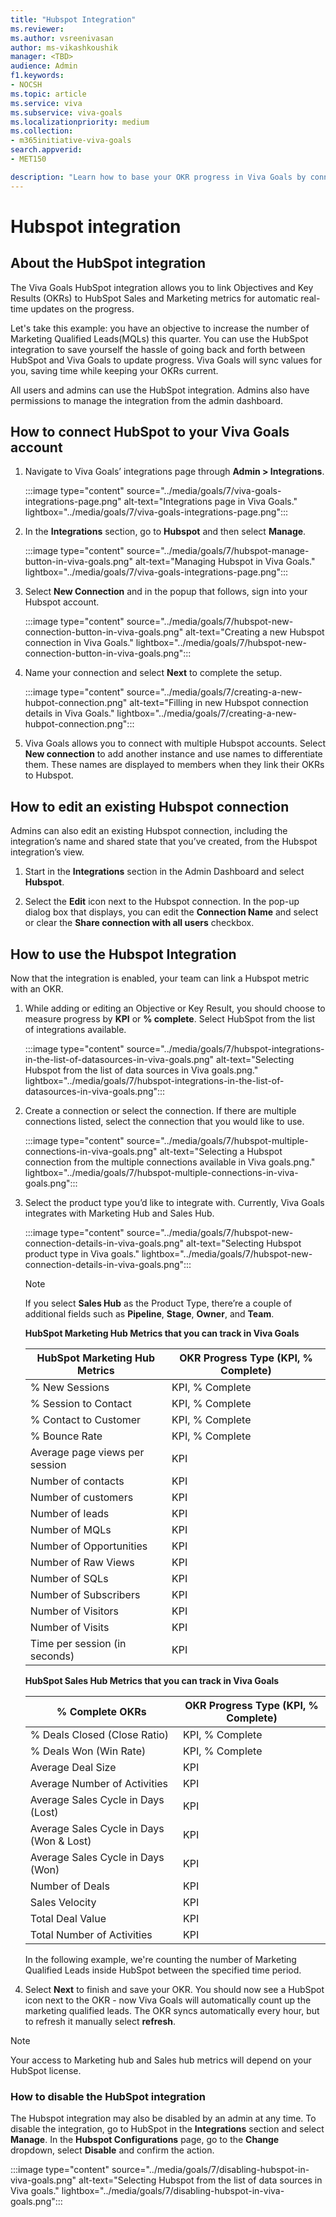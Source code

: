 ```yaml
---
title: "Hubspot Integration"
ms.reviewer: 
ms.author: vsreenivasan
author: ms-vikashkoushik
manager: <TBD>
audience: Admin
f1.keywords:
- NOCSH
ms.topic: article
ms.service: viva
ms.subservice: viva-goals
ms.localizationpriority: medium
ms.collection:  
- m365initiative-viva-goals
search.appverid:
- MET150

description: "Learn how to base your OKR progress in Viva Goals by connecting with significant HubSpot metrics."
---
```


# Hubspot integration

## About the HubSpot integration
    
The Viva Goals HubSpot integration allows you to link Objectives and Key Results (OKRs) to HubSpot Sales and Marketing metrics for automatic real-time updates on the progress. 

Let's take this example: you have an objective to increase the number of Marketing Qualified Leads(MQLs) this quarter. You can use the HubSpot integration to save yourself the hassle of going back and forth between HubSpot and Viva Goals to update progress. Viva Goals will sync values for you, saving time while keeping your OKRs current.
    
All users and admins can use the HubSpot integration. Admins also have permissions to manage the integration from the admin dashboard. 

## How to connect HubSpot to your Viva Goals account

1. Navigate to Viva Goals’ integrations page through **Admin > Integrations**.  
    
    :::image type="content" source="../media/goals/7/viva-goals-integrations-page.png" alt-text="Integrations page in Viva Goals." lightbox="../media/goals/7/viva-goals-integrations-page.png":::

2. In the **Integrations** section, go to **Hubspot** and then select **Manage**.

    :::image type="content" source="../media/goals/7/hubspot-manage-button-in-viva-goals.png" alt-text="Managing Hubspot in Viva Goals." lightbox="../media/goals/7/viva-goals-integrations-page.png":::

3. Select **New Connection** and in the popup that follows, sign into your Hubspot account.
    
    :::image type="content" source="../media/goals/7/hubspot-new-connection-button-in-viva-goals.png" alt-text="Creating a new Hubspot connection in Viva Goals." lightbox="../media/goals/7/hubspot-new-connection-button-in-viva-goals.png":::

4. Name your connection and select **Next** to complete the setup.
    
    :::image type="content" source="../media/goals/7/creating-a-new-hubpot-connection.png" alt-text="Filling in new Hubspot connection details in Viva Goals." lightbox="../media/goals/7/creating-a-new-hubpot-connection.png":::

5. Viva Goals allows you to connect with multiple Hubspot accounts. Select **New connection** to add another instance and use names to differentiate them. These names are displayed to members when they link their OKRs to Hubspot.

## How to edit an existing Hubspot connection

Admins can also edit an existing Hubspot connection, including the integration’s name and shared state that you’ve created, from the Hubspot integration’s view. 

1. Start in the **Integrations** section in the Admin Dashboard and select **Hubspot**.  

2. Select the **Edit** icon next to the Hubspot connection. In the pop-up dialog box that displays, you can edit the **Connection Name** and select or clear the **Share connection with all users** checkbox.

## How to use the Hubspot Integration

Now that the integration is enabled, your team can link a Hubspot metric with an OKR.

1. While adding or editing an Objective or Key Result, you should choose to measure progress by **KPI** or **% complete**. Select HubSpot from the list of integrations available.
    
    :::image type="content" source="../media/goals/7/hubspot-integrations-in-the-list-of-datasources-in-viva-goals.png" alt-text="Selecting Hubspot from the list of data sources in Viva goals.png." lightbox="../media/goals/7/hubspot-integrations-in-the-list-of-datasources-in-viva-goals.png":::

2. Create a connection or select the connection. If there are multiple connections listed, select the connection that you would like to use.
    
    :::image type="content" source="../media/goals/7/hubspot-multiple-connections-in-viva-goals.png" alt-text="Selecting a Hubspot connection from the multiple connections available in Viva goals.png." lightbox="../media/goals/7/hubspot-multiple-connections-in-viva-goals.png":::

3. Select the product type you’d like to integrate with. Currently, Viva Goals integrates with Marketing Hub and Sales Hub.
    
    :::image type="content" source="../media/goals/7/hubspot-new-connection-details-in-viva-goals.png" alt-text="Selecting Hubspot product type in Viva goals." lightbox="../media/goals/7/hubspot-new-connection-details-in-viva-goals.png":::

    > [!NOTE]
    > If you select **Sales Hub** as the Product Type, there’re a couple of additional fields such as **Pipeline**, **Stage**, **Owner**, and **Team**.

    **HubSpot Marketing Hub Metrics that you can track in Viva Goals**

    | HubSpot Marketing Hub Metrics | OKR Progress Type (KPI, % Complete) |
    |---------|---------|
    | % New Sessions | KPI, % Complete |
    | % Session to Contact | KPI, % Complete |
    | % Contact to Customer | KPI, % Complete |
    | % Bounce Rate | KPI, % Complete |
    | Average page views per session | KPI |
    | Number of contacts | KPI |
    | Number of customers | KPI |
    | Number of leads | KPI |
    | Number of MQLs | KPI |
    | Number of Opportunities | KPI |
    | Number of Raw Views | KPI |
    | Number of SQLs | KPI |
    | Number of Subscribers | KPI |
    | Number of Visitors | KPI |
    | Number of Visits | KPI |
    | Time per session (in seconds) | KPI |

    **HubSpot Sales Hub Metrics that you can track in Viva Goals**

    | % Complete OKRs | OKR Progress Type (KPI, % Complete) |
    |---------|---------|
    | % Deals Closed (Close Ratio) | KPI, % Complete |
    | % Deals Won (Win Rate) | KPI, % Complete |
    | Average Deal Size | KPI |
    | Average Number of Activities | KPI |
    | Average Sales Cycle in Days (Lost) | KPI |
    | Average Sales Cycle in Days (Won & Lost) | KPI |
    | Average Sales Cycle in Days (Won) | KPI |
    | Number of Deals | KPI |
    | Sales Velocity | KPI |
    | Total Deal Value | KPI |
    | Total Number of Activities | KPI |

    In the following example, we're counting the number of Marketing Qualified Leads inside HubSpot between the specified time period.

4. Select **Next** to finish and save your OKR. You should now see a HubSpot icon next to the OKR - now Viva Goals will automatically count up the marketing qualified leads. The OKR syncs automatically every hour, but to refresh it manually select **refresh**.

> [!NOTE]
> Your access to Marketing hub and Sales hub metrics will depend on your HubSpot license.

### How to disable the HubSpot integration 

The Hubspot integration may also be disabled by an admin at any time. To disable the integration, go to HubSpot in the **Integrations** section and select **Manage**. In the **Hubspot Configurations** page, go to the **Change** dropdown, select **Disable** and confirm the action.
    
:::image type="content" source="../media/goals/7/disabling-hubspot-in-viva-goals.png" alt-text="Selecting Hubspot from the list of data sources in Viva goals." lightbox="../media/goals/7/disabling-hubspot-in-viva-goals.png"::: 
